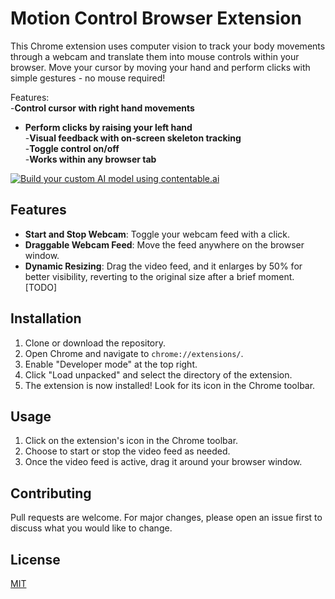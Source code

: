 # Motion Control Browser Extension

This Chrome extension uses computer vision to track your body movements through a webcam and translate them into mouse controls within your browser. Move your cursor by moving your hand and perform clicks with simple gestures - no mouse required!

Features:<br />
-**Control cursor with right hand movements** <br />
- **Perform clicks by raising your left hand**<br />
-**Visual feedback with on-screen skeleton tracking**<br />
-**Toggle control on/off**<br />
-**Works within any browser tab**<br />


[![Build your custom AI model using contentable.ai](thumbnail.jpg)](https://www.youtube.com/watch?v=M6QJoCAxWe4)


## Features

- **Start and Stop Webcam**: Toggle your webcam feed with a click.
- **Draggable Webcam Feed**: Move the feed anywhere on the browser window.
- **Dynamic Resizing**: Drag the video feed, and it enlarges by 50% for better visibility, reverting to the original size after a brief moment. [TODO]

## Installation

1. Clone or download the repository.
2. Open Chrome and navigate to `chrome://extensions/`.
3. Enable "Developer mode" at the top right.
4. Click "Load unpacked" and select the directory of the extension.
5. The extension is now installed! Look for its icon in the Chrome toolbar.

## Usage

1. Click on the extension's icon in the Chrome toolbar.
2. Choose to start or stop the video feed as needed.
3. Once the video feed is active, drag it around your browser window.

## Contributing

Pull requests are welcome. For major changes, please open an issue first to discuss what you would like to change.

## License

[MIT](https://choosealicense.com/licenses/mit/)
